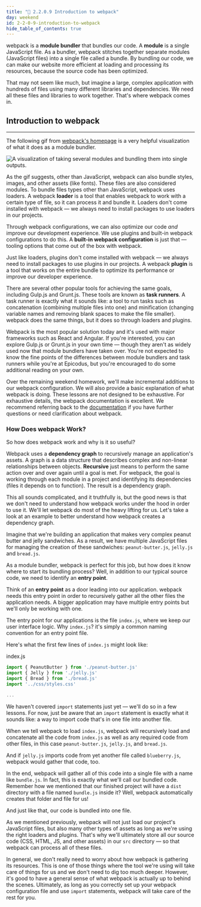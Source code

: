 ```yaml
---
title: "📓 2.2.0.9 Introduction to webpack"
day: weekend
id: 2-2-0-9-introduction-to-webpack
hide_table_of_contents: true
---
```


webpack is a **module bundler** that bundles our code. A **module** is a single JavaScript file. As a bundler, webpack stitches together separate modules (JavaScript files) into a single file called a bundle. By bundling our code, we can make our website more efficient at loading and processing its resources, because the source code has been optimized. 

That may not seem like much, but imagine a large, complex application with hundreds of files using many different libraries and dependencies. We need all these files and libraries to work together. That's where webpack comes in.

## Introduction to webpack
---

The following gif from [webpack's homepage](https://webpack.js.org/) is a very helpful visualization of what it does as a module bundler.

![A visualization of taking several modules and bundling them into single outputs.](https://learnhowtoprogram.s3.us-west-2.amazonaws.com/Intermediate+JavaScript/TDD-2020/webpack-homepage-gif.gif)

As the gif suggests, other than JavaScript, webpack can also bundle styles, images, and other assets (like fonts). These files are also considered modules. To bundle files types other than JavaScript, webpack uses loaders. A webpack **loader** is a tool that enables webpack to work with a certain type of file, so it can process it and bundle it. Loaders don't come installed with webpack — we always need to install packages to use loaders in our projects.

Through webpack configurations, we can also optimize our code _and_ improve our development experience. We use plugins and built-in webpack configurations to do this. A **built-in webpack configuration** is just that — tooling options that come out of the box with webpack. 

Just like loaders, plugins don't come installed with webpack — we always need to install packages to use plugins in our projects. A webpack **plugin** is a tool that works on the entire bundle to optimize its performance or improve our developer experience. 

There are several other popular tools for achieving the same goals, including Gulp.js and Grunt.js. These tools are known as **task runners**. A task runner is exactly what it sounds like: a tool to run tasks such as concatenation (combining multiple files into one) and minification (changing variable names and removing blank spaces to make the file smaller). webpack does the same things, but it does so through loaders and plugins.

Webpack is the most popular solution today and it's used with major frameworks such as React and Angular. If you're interested, you can explore Gulp.js or Grunt.js in your own time — though they aren't as widely used now that module bundlers have taken over. You're not expected to know the fine points of the differences between module bundlers and task runners while you're at Epicodus, but you're encouraged to do some additional reading on your own.

Over the remaining weekend homework, we'll make incremental additions to our webpack configuration. We will also provide a basic explanation of what webpack is doing. These lessons are not designed to be exhaustive. For exhaustive details, the webpack documentation is excellent. We recommend referring back to the [documentation](https://webpack.js.org/) if you have further questions or need clarification about webpack.

### How Does webpack Work?

So how does webpack work and why is it so useful?

Webpack uses a **dependency graph** to recursively manage an application's assets. A graph is a data structure that describes complex and non-linear relationships between objects. **Recursive** just means to perform the same action over and over again until a goal is met. For webpack, the goal is working through each module in a project and identifying its dependencies (files it depends on to function). The result is a dependency graph. 

This all sounds complicated, and it truthfully is, but the good news is that we don't need to understand how webpack works under the hood in order to use it. We'll let webpack do most of the heavy lifting for us. Let's take a look at an example to better understand how webpack creates a dependency graph.

Imagine that we're building an application that makes very complex peanut butter and jelly sandwiches. As a result, we have multiple JavaScript files for managing the creation of these sandwiches: `peanut-butter.js`, `jelly.js` and `bread.js`. 

As a module bundler, webpack is perfect for this job, but how does it know where to start its bundling process? Well, in addition to our typical source code, we need to identify an **entry point**. 

Think of an **entry point** as a door leading into our application. webpack needs this entry point in order to recursively gather all the other files the application needs. A bigger application may have multiple entry points but we'll only be working with one.

The entry point for our applications is the file `index.js`, where we keep our user interface logic. Why `index.js`? it's simply a common naming convention for an entry point file. 

Here's what the first few lines of `index.js` might look like:

<div class="filename">index.js</div>

```js
import { PeanutButter } from './peanut-butter.js'
import { Jelly } from './jelly.js'
import { Bread } from './bread.js'
import '../css/styles.css'

...
```

We haven't covered `import` statements just yet — we'll do so in a few lessons. For now, just be aware that an `import` statement is exactly what it sounds like: a way to import code that's in one file into another file.

When we tell webpack to load `index.js`, webpack will recursively load and concatenate all the code from `index.js` as well as any required code from other files, in this case `peanut-butter.js`, `jelly.js`, and `bread.js`.

And if `jelly.js` imports code from yet another file called `blueberry.js`, webpack would gather that code, too. 

In the end, webpack will gather all of this code into a single file with a name like `bundle.js`. In fact, this is exactly what we'll call our bundled code. Remember how we mentioned that our finished project will have a `dist` directory with a file named `bundle.js` inside it? Well, webpack automatically creates that folder and file for us! 

And just like that, our code is bundled into one file.

As we mentioned previously, webpack will not just load our project's JavaScript files, but also many other types of assets as long as we're using the right loaders and plugins. That's why we'll ultimately store all our source code (CSS, HTML, JS, and other assets) in our `src` directory — so that webpack can process all of these files.

In general, we don't really need to worry about how webpack is gathering its resources. This is one of those things where the tool we're using will take care of things for us and we don't need to dig too much deeper. However, it's good to have a general sense of what webpack is actually up to behind the scenes. Ultimately, as long as you correctly set up your webpack configuration file and use `import` statements, webpack will take care of the rest for you.
